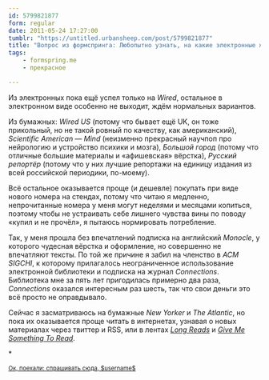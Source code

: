 ```yaml
---
id: 5799821877
form: regular
date: 2011-05-24 17:27:00
tumblr: "https://untitled.urbansheep.com/post/5799821877"
title: "Вопрос из формспринга: Любопытно узнать, на какие электронные журналы ты подписан (с кратким отзывом если не очень лень). И бумажные, если такие ещё остались."
tags:
    - formspring.me
    - прекрасное

---
```


<p class="formspringmeAnswer">Из электронных пока ещё успел только на <i>Wired</i>, остальное в электронном виде особенно не выходит, ждём нормальных вариантов.</p>

<p>Из бумажных: <i>Wired US</i> (потому что бывает ещё UK, он тоже прикольный, но не такой ровный по качеству, как американский), <i>Scientific American — Mind</i> (неизменно прекрасный научпоп про нейрологию и устройство психики и мозга), <i>Большой город</i> (потому что отличные большие материалы и «афишевская» вёрстка), <i>Русский репортёр</i> (потому что у них лучшие репортажи на единицу издания из всей российской периодики, по-моему).</p>

<p>Всё остальное оказывается проще (и дешевле) покупать при виде нового номера на стендах, потому что читаю я медленно, непрочитанные номера у меня могут неделями и месяцами копиться, поэтому чтобы не устраивать себе лишнего чувства вины по поводу «купил и не прочёл», я пытаюсь нормировать потребление.</p>

<p>Так, у меня прошла без впечатлений подписка на английский <i>Monocle</i>, у которого чудесная вёрстка и оформление, но совершенно не впечатляют тексты. По той же причине я забил на членство в <i>ACM SIGCHI</i>, к которому прилагалось неограниченное использование электронной библиотеки и подписка на журнал <i>Connections</i>. Библиотека мне за пять лет пригодилась примерно два раза, <i>Сonnections</i> оказался интересным раз шесть, так что свои деньги это всё просто не оправдывало.</p>

<p>Сейчас я засматриваюсь на бумажные <i>New Yorker</i> и <i>The Atlantic</i>, но пока их оказывается проще читать в интернетах, узнавая о новых материалах через твиттер и RSS, или в лентах <i><a href="http://longreads.com/">Long Reads</a></i> и <i><a href="http://givemesomethingtoread.com/">Give Me Something To Read</a></i>.</p>

<p>*</p>

<p class="formspringmeFooter">
    <small><a href="http://www.formspring.me/urbansheep?utm_medium=social&amp;utm_source=tumblr&amp;utm_campaign=shareanswer">Ок, поехали: спрашивать сюда, $username$</a></small>
</p>

